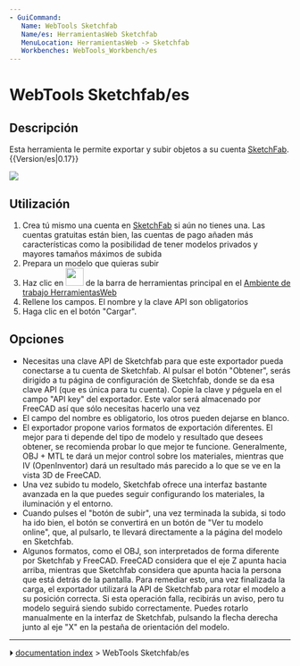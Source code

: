 ```yaml
---
- GuiCommand:
   Name: WebTools Sketchfab
   Name/es: HerramientasWeb Sketchfab
   MenuLocation: HerramientasWeb -> Sketchfab
   Workbenches: WebTools_Workbench/es
---
```


# WebTools Sketchfab/es

## Descripción

Esta herramienta le permite exportar y subir objetos a su cuenta [SketchFab](http://www.sketchfab.com). {{Version/es|0.17}}

![](images/Sketchfab_exporter.jpg )

## Utilización

1.  Crea tú mismo una cuenta en [SketchFab](http://www.sketchfab.com) si aún no tienes una. Las cuentas gratuitas están bien, las cuentas de pago añaden más características como la posibilidad de tener modelos privados y mayores tamaños máximos de subida
2.  Prepara un modelo que quieras subir
3.  Haz clic en <img alt="" src=images/WebTools_Sketchfab.svg  style="width:32px;"> de la barra de herramientas principal en el [Ambiente de trabajo HerramientasWeb](WebTools_Workbench/es.md)
4.  Rellene los campos. El nombre y la clave API son obligatorios
5.  Haga clic en el botón \"Cargar\".

## Opciones

-   Necesitas una clave API de Sketchfab para que este exportador pueda conectarse a tu cuenta de Sketchfab. Al pulsar el botón \"Obtener\", serás dirigido a tu página de configuración de Sketchfab, donde se da esa clave API (que es única para tu cuenta). Copie la clave y péguela en el campo \"API key\" del exportador. Este valor será almacenado por FreeCAD así que sólo necesitas hacerlo una vez
-   El campo del nombre es obligatorio, los otros pueden dejarse en blanco.
-   El exportador propone varios formatos de exportación diferentes. El mejor para ti depende del tipo de modelo y resultado que desees obtener, se recomienda probar lo que mejor te funcione. Generalmente, OBJ + MTL te dará un mejor control sobre los materiales, mientras que IV (OpenInventor) dará un resultado más parecido a lo que se ve en la vista 3D de FreeCAD.
-   Una vez subido tu modelo, Sketchfab ofrece una interfaz bastante avanzada en la que puedes seguir configurando los materiales, la iluminación y el entorno.
-   Cuando pulses el \"botón de subir\", una vez terminada la subida, si todo ha ido bien, el botón se convertirá en un botón de \"Ver tu modelo online\", que, al pulsarlo, te llevará directamente a la página del modelo en Sketchfab.
-   Algunos formatos, como el OBJ, son interpretados de forma diferente por Sketchfab y FreeCAD. FreeCAD considera que el eje Z apunta hacia arriba, mientras que Sketchfab considera que apunta hacia la persona que está detrás de la pantalla. Para remediar esto, una vez finalizada la carga, el exportador utilizará la API de Sketchfab para rotar el modelo a su posición correcta. Si esta operación falla, recibirás un aviso, pero tu modelo seguirá siendo subido correctamente. Puedes rotarlo manualmente en la interfaz de Sketchfab, pulsando la flecha derecha junto al eje \"X\" en la pestaña de orientación del modelo.



---
⏵ [documentation index](../README.md) > WebTools Sketchfab/es
